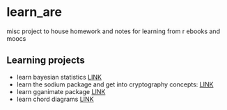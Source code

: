 # learn_are
misc project to house homework and notes for learning from r ebooks and moocs

## Learning projects
- learn bayesian statistics [LINK](https://www.bayesrulesbook.com/)
- learn the sodium package and get into cryptography concepts: [LINK](https://docs.ropensci.org/sodium/)
- learn gganimate package [LINK](https://gganimate.com/)
- learn chord diagrams [LINK](https://jokergoo.github.io/circlize_book/book/)
